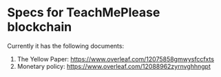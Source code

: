 # Specs for TeachMePlease blockchain

Currently it has the following documents:
1. The Yellow Paper: https://www.overleaf.com/12075858gmwysfccfxts
1. Monetary policy: https://www.overleaf.com/12088962zyrnvghhngpt

